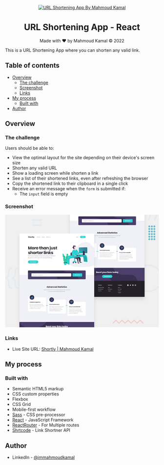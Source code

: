 <p align="center">
  <a href="https://shortly-react.vercel.app/">
    <img src="https://shortly-mocha.vercel.app/assets/favicon.svg" alt="URL Shortening App By Mahmoud Kamal" width="200" height="200">
  </a>
</p>

<h1 align="center">URL Shortening App - React</h1>

<p align="center">Made with ❤️ by Mahmoud Kamal &copy; 2022</p>

This is a URL Shortening App where you can shorten any valid link.

## Table of contents

- [Overview](#overview)
  - [The challenge](#the-challenge)
  - [Screenshot](#screenshot)
  - [Links](#links)
- [My process](#my-process)
  - [Built with](#built-with)
- [Author](#author)

## Overview

### The challenge

Users should be able to:

- View the optimal layout for the site depending on their device's screen size
- Shorten any valid URL
- Show a loading screen while shorten a link
- See a list of their shortened links, even after refreshing the browser
- Copy the shortened link to their clipboard in a single click
- Receive an error message when the `form` is submitted if:
  - The `input` field is empty

### Screenshot

![](https://raw.githubusercontent.com/imMahmoudKamal/shortly/main/src/assets/showcase.jpg)

### Links

- Live Site URL: [Shortly | Mahmoud Kamal](https://shortly-react.vercel.app/)

## My process

### Built with

- Semantic HTML5 markup
- CSS custom properties
- Flexbox
- CSS Grid
- Mobile-first workflow
- [Sass](https://sass-lang.com/) - CSS pre-processor
- [React](https://reactjs.org/) - JavaScript Framework
- [ReactRouter](https://reactrouter.com/) - For Multiple routes
- [Shrtcode](https://shrtco.de/) - Link Shortner API

## Author

- LinkedIn - [@immahmoudkamal](https://www.linkedin.com/in/immahmoudkamal/)
